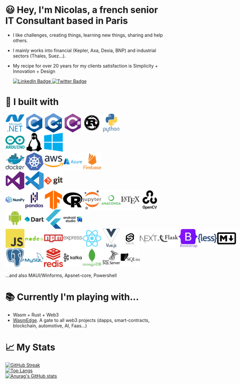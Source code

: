 # 😃 Hey, I'm Nicolas, a french senior IT Consultant based in Paris   

- I like challenges, creating things, learning new things, sharing and help others.
- I mainly works into financial (Kepler, Axa, Dexia, BNP) and industrial sectors (Thales, Suez…).   
- My recipe for over 20 years for my clients satisfaction is Simplicity + Innovation + Design 


  <a href="https://www.linkedin.com/in/nguinet/" rel="nofollow">
    <img src="https://img.shields.io/badge/LinkedIn-blue?style=for-the-badge&logo=linkedin&logoColor=white" alt="LinkedIn Badge"/>
  </a>  
  <a href="https://twitter.com/guinet_n">
    <img src="https://img.shields.io/badge/Twitter-blue?style=for-the-badge&logo=twitter&logoColor=white" alt="Twitter Badge"/>
  </a>


# 🚧 I built with

<div style='display:flex;'>
<img src="https://github.com/devicons/devicon/blob/master/icons/dot-net/dot-net-plain-wordmark.svg" title="DotNet" alt="DotNet" width="60" height="60" style="max-width: 100%;">
<img src="https://github.com/devicons/devicon/raw/master/icons/c/c-original.svg" title="C lang" alt="C lang" width="60" height="60" style="max-width: 100%;">
<img src="https://github.com/devicons/devicon/blob/master/icons/cplusplus/cplusplus-original.svg" title="C++ lang" alt="C++ lang" width="60" height="60" style="max-width: 100%;">
<img src="https://github.com/devicons/devicon/raw/master/icons/csharp/csharp-original.svg" title="C# lang" alt="C# lang" width="60" height="60" style="max-width: 100%;">
<img src="https://github.com/devicons/devicon/blob/master/icons/rust/rust-plain.svg" title="rust" alt="rust" width="60" height="60" style="max-width: 100%;">
<img src="https://github.com/devicons/devicon/blob/master/icons/python/python-original-wordmark.svg" title="python" alt="python" width="60" height="60" style="max-width: 100%;">
</div>

<div style='display:flex;'>
<img src="https://github.com/devicons/devicon/blob/master/icons/arduino/arduino-original-wordmark.svg" title="arduino" alt="arduino" width="60" height="60" style="max-width: 100%;">
<img src="https://github.com/devicons/devicon/blob/master/icons/linux/linux-plain.svg" title="linux" alt="linux" width="60" height="60" style="max-width: 100%;">
<img src="https://github.com/devicons/devicon/blob/master/icons/windows8/windows8-original.svg" title="windows" alt="windows" width="60" height="60" style="max-width: 100%;">
</div>

<div style='display:flex;'>
<img src="https://github.com/devicons/devicon/blob/master/icons/docker/docker-original-wordmark.svg" title="docker" alt="docker" width="60" height="60" style="max-width: 100%;">
<img src="https://github.com/devicons/devicon/blob/master/icons/kubernetes/kubernetes-plain.svg" title="kubernetes" alt="kubernetes" width="60" height="60" style="max-width: 100%;">
<img src="https://github.com/devicons/devicon/blob/master/icons/amazonwebservices/amazonwebservices-original-wordmark.svg" title="amazonwebservices" alt="amazonwebservices" width="60" height="60" style="max-width: 100%;">
<img src="https://github.com/devicons/devicon/blob/master/icons/azure/azure-original-wordmark.svg" title="azure" alt="azure" width="60" height="60" style="max-width: 100%;">
<img src="https://github.com/devicons/devicon/blob/master/icons/firebase/firebase-plain-wordmark.svg" title="firebase" alt="firebase" width="60" height="60" style="max-width: 100%;">
</div>

<div style='display:flex;'>
<img src="https://github.com/devicons/devicon/blob/master/icons/visualstudio/visualstudio-plain.svg" title="visualstudio" alt="visualstudio" width="60" height="60" style="max-width: 100%;">
<img src="https://github.com/devicons/devicon/blob/master/icons/vscode/vscode-original.svg" title="vscode" alt="vscode" width="60" height="60" style="max-width: 100%;">
<img src="https://github.com/devicons/devicon/blob/master/icons/git/git-original-wordmark.svg" title="Git" alt="Git" width="60" height="60" style="max-width: 100%;">
</div>


<div style='display:flex;'>
<img src="https://github.com/devicons/devicon/blob/master/icons/numpy/numpy-original-wordmark.svg" title="numpy" alt="numpy" width="60" height="60" style="max-width: 100%;">
<img src="https://github.com/devicons/devicon/blob/master/icons/pandas/pandas-original-wordmark.svg" title="pandas" alt="pandas" width="60" height="60" style="max-width: 100%;">
<img src="https://github.com/devicons/devicon/blob/master/icons/tensorflow/tensorflow-original.svg" title="tensorflow" alt="tensorflow" width="60" height="60" style="max-width: 100%;">
<img src="https://github.com/devicons/devicon/blob/master/icons/r/r-plain.svg" title="R lang" alt="R lang" width="60" height="60" style="max-width: 100%;">
<img src="https://github.com/devicons/devicon/blob/master/icons/jupyter/jupyter-original-wordmark.svg" title="jupyter" alt="jupyter" width="60" height="60" style="max-width: 100%;">
<img src="https://github.com/devicons/devicon/blob/master/icons/anaconda/anaconda-original-wordmark.svg" title="anaconda" alt="anaconda" width="60" height="60" style="max-width: 100%;">
<img src="https://github.com/devicons/devicon/blob/master/icons/latex/latex-original.svg" title="latex" alt="latex" width="60" height="60" style="max-width: 100%;">
<img src="https://github.com/devicons/devicon/blob/master/icons/opencv/opencv-plain-wordmark.svg" title="opencv" alt="opencv" width="60" height="60" style="max-width: 100%;">
</div>

<div style='display:flex;'>
<img src="https://github.com/devicons/devicon/blob/master/icons/android/android-original-wordmark.svg" title="android" alt="android" width="60" height="60" style="max-width: 100%;">
<img src="https://github.com/devicons/devicon/blob/master/icons/dart/dart-original-wordmark.svg" title="dart" alt="dart" width="60" height="60" style="max-width: 100%;">
<img src="https://github.com/devicons/devicon/blob/master/icons/flutter/flutter-original.svg" title="flutter" alt="flutter" width="60" height="60" style="max-width: 100%;">
<img src="https://github.com/devicons/devicon/blob/master/icons/androidstudio/androidstudio-original-wordmark.svg" title="androidstudio" alt="androidstudio" width="60" height="60" style="max-width: 100%;">
</div>

<div style='display:flex;'>
<img src="https://github.com/devicons/devicon/blob/master/icons/javascript/javascript-original.svg" title="javascript" alt="javascript" width="60" height="60" style="max-width: 100%;">
<img src="https://github.com/devicons/devicon/blob/master/icons/nodejs/nodejs-plain-wordmark.svg" title="nodejs" alt="nodejs" width="60" height="60" style="max-width: 100%;">
<img src="https://github.com/devicons/devicon/blob/master/icons/npm/npm-original-wordmark.svg" title="npm" alt="npm" width="60" height="60" style="max-width: 100%;">
<img src="https://github.com/devicons/devicon/blob/master/icons/express/express-original-wordmark.svg" title="express" alt="express" width="60" height="60" style="max-width: 100%;">
<img src="https://github.com/devicons/devicon/blob/master/icons/react/react-original.svg" title="react" alt="react" width="60" height="60" style="max-width: 100%;">
<img src="https://github.com/devicons/devicon/blob/master/icons/vuejs/vuejs-plain-wordmark.svg" title="vuejs" alt="vuejs" width="60" height="60" style="max-width: 100%;">
<img src="https://github.com/devicons/devicon/blob/master/icons/svelte/svelte-plain-wordmark.svg" title="svelte" alt="svelte" width="60" height="60" style="max-width: 100%;">
<img src="https://github.com/devicons/devicon/blob/master/icons/nextjs/nextjs-original-wordmark.svg" title="nextjs" alt="nextjs" width="60" height="60" style="max-width: 100%;">
<img src="https://github.com/devicons/devicon/blob/master/icons/flask/flask-original-wordmark.svg" title="flask" alt="flask" width="60" height="60" style="max-width: 100%;">
<img src="https://github.com/devicons/devicon/blob/master/icons/bootstrap/bootstrap-original-wordmark.svg" title="bootstrap" alt="bootstrap" width="60" height="60" style="max-width: 100%;">
<img src="https://github.com/devicons/devicon/blob/master/icons/less/less-plain-wordmark.svg" title="less" alt="less" width="60" height="60" style="max-width: 100%;">
<img src="https://github.com/devicons/devicon/blob/master/icons/markdown/markdown-original.svg" title="markdown" alt="markdown" width="60" height="60" style="max-width: 100%;">
<img src="https://github.com/devicons/devicon/blob/master/icons/gulp/gulp-plain.svg" title="gulp" alt="gulp" width="60" height="60" style="max-width: 100%;">
<img src="https://github.com/devicons/devicon/blob/master/icons/nginx/nginx-original.svg" title="nginx" alt="nginx" width="60" height="60" style="max-width: 100%;">
<img src="https://github.com/devicons/devicon/blob/master/icons/hugo/hugo-original-wordmark.svg" title="hugo" alt="hugo" width="60" height="60" style="max-width: 100%;">
<img src="https://github.com/devicons/devicon/blob/master/icons/ruby/ruby-plain-wordmark.svg" title="ruby" alt="ruby" width="60" height="60" style="max-width: 100%;">
</div>

<div style='display:flex;'>
<img src="https://github.com/devicons/devicon/blob/master/icons/postgresql/postgresql-plain.svg" title="postgresql" alt="postgresql" width="60" height="60" style="max-width: 100%;">
<img src="https://github.com/devicons/devicon/blob/master/icons/mysql/mysql-plain-wordmark.svg" title="mysql" alt="mysql" width="60" height="60" style="max-width: 100%;">
<img src="https://github.com/devicons/devicon/blob/master/icons/redis/redis-plain-wordmark.svg" title="redis" alt="redis" width="60" height="60" style="max-width: 100%;">
<img src="https://github.com/devicons/devicon/blob/master/icons/apachekafka/apachekafka-original-wordmark.svg" title="apachekafka" alt="apachekafka" width="60" height="60" style="max-width: 100%;">
<img src="https://github.com/devicons/devicon/blob/master/icons/mongodb/mongodb-plain-wordmark.svg" title="mongodb" alt="mongodb" width="60" height="60" style="max-width: 100%;">
<img src="https://github.com/devicons/devicon/blob/master/icons/microsoftsqlserver/microsoftsqlserver-plain-wordmark.svg" title="microsoftsqlserver" alt="microsoftsqlserver" width="60" height="60" style="max-width: 100%;">
<img src="https://github.com/devicons/devicon/blob/master/icons/sqlite/sqlite-plain-wordmark.svg" title="sqlite" alt="sqlite" width="60" height="60" style="max-width: 100%;">
</div>
<br/>
…and also MAUI/Winforms, Apsnet-core, Powershell

# 📚 Currently I'm playing with...
- Wasm + Rust + Web3
- [WasmEdge](https://www.secondstate.io/). A gate to all web3 projects (dapps, smart-contracts, blockchain, automotive, AI, Faas…)

# 📈 My Stats

[![GitHub Streak](http://github-readme-streak-stats.herokuapp.com?user=guinetn&theme=dark&background=000000)](https://git.io/streak-stats)
<br/>
[![Top Langs](https://github-readme-stats.vercel.app/api/top-langs/?username=guinetn&theme=vision-friendly-dark)](https://github.com/guinetn/github-readme-stats)
<br/>
[![Anurag's GitHub stats](https://github-readme-stats.vercel.app/api?username=guinetn&theme=cobalt)](https://github.com/anuraghazra/github-readme-stats)
